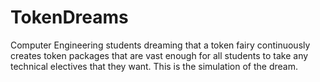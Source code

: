 # TokenDreams
Computer Engineering students dreaming that a token fairy continuously creates token packages that are vast enough for all students to take any technical electives that they want. This is the simulation of the dream.
